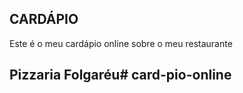 ## CARDÁPIO

Este é o meu cardápio online sobre o meu restaurante
## Pizzaria Folgaréu# card-pio-online
